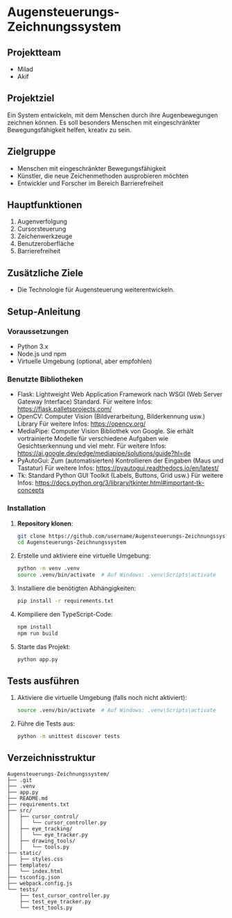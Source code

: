 # Augensteuerungs-Zeichnungssystem

## Projektteam
- Milad
- Akif

## Projektziel
Ein System entwickeln, mit dem Menschen durch ihre Augenbewegungen zeichnen können. Es soll besonders Menschen mit eingeschränkter Bewegungsfähigkeit helfen, kreativ zu sein.

## Zielgruppe
- Menschen mit eingeschränkter Bewegungsfähigkeit
- Künstler, die neue Zeichenmethoden ausprobieren möchten
- Entwickler und Forscher im Bereich Barrierefreiheit

## Hauptfunktionen
1. Augenverfolgung
2. Cursorsteuerung
3. Zeichenwerkzeuge
4. Benutzeroberfläche
5. Barrierefreiheit

## Zusätzliche Ziele
- Die Technologie für Augensteuerung weiterentwickeln.

## Setup-Anleitung

### Voraussetzungen
- Python 3.x
- Node.js und npm
- Virtuelle Umgebung (optional, aber empfohlen)

### Benutzte Bibliotheken

- Flask: 
    Lightweight Web Application Framework nach WSGI (Web Server Gateway Interface) Standard. 
    Für weitere Infos: https://flask.palletsprojects.com/
- OpenCV: 
    Computer Vision (Bildverarbeitung, Bilderkennung usw.) Library
    Für weitere Infos: https://opencv.org/
- MediaPipe:
    Computer Vision Bibliothek von Google. Sie erhält vortrainierte Modelle für verschiedene
    Aufgaben wie Gesichtserkennung und viel mehr.
    Für weitere Infos: https://ai.google.dev/edge/mediapipe/solutions/guide?hl=de
- PyAutoGui:
    Zum (automatisierten) Kontrollieren der Eingaben (Maus und Tastatur)
    Für weitere Infos: https://pyautogui.readthedocs.io/en/latest/
- Tk:
    Standard Python GUI Toolkit (Labels, Buttons, Grid usw.)
    Für weitere Infos: https://docs.python.org/3/library/tkinter.html#important-tk-concepts


### Installation

1. **Repository klonen**:
   ```sh
   git clone https://github.com/username/Augensteuerungs-Zeichnungssystem.git
   cd Augensteuerungs-Zeichnungssystem
   ```

2. Erstelle und aktiviere eine virtuelle Umgebung:
    ```sh
    python -m venv .venv
    source .venv/bin/activate  # Auf Windows: .venv\Scripts\activate
    ```

3. Installiere die benötigten Abhängigkeiten:
    ```sh
    pip install -r requirements.txt
    ```

4. Kompiliere den TypeScript-Code:
    ```sh
    npm install
    npm run build
    ```

5. Starte das Projekt:
    ```sh
    python app.py
    ```

## Tests ausführen

1. Aktiviere die virtuelle Umgebung (falls noch nicht aktiviert):
    ```sh
    source .venv/bin/activate  # Auf Windows: .venv\Scripts\activate
    ```

2. Führe die Tests aus:
    ```sh
    python -m unittest discover tests
    ```

## Verzeichnisstruktur

```plaintext
Augensteuerungs-Zeichnungssystem/
├── .git
├── .venv
├── app.py
├── README.md
├── requirements.txt
├── src/
│   ├── cursor_control/
│   │   └── cursor_controller.py
│   ├── eye_tracking/
│   │   └── eye_tracker.py
│   ├── drawing_tools/
│   │   └── tools.py
├── static/
│   ├── styles.css
├── templates/
│   └── index.html
├── tsconfig.json
├── webpack.config.js
└── tests/
    ├── test_cursor_controller.py
    ├── test_eye_tracker.py
    └── test_tools.py
